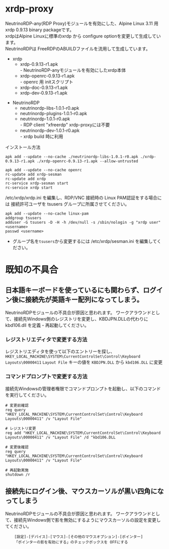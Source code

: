 # xrdp-proxy
NeutrinoRDP-any(RDP Proxy)モジュールを有効にした、Alpine Linux 3.11 用 xrdp  0.9.13 binary packageです。  
xrdpはAlpine Linuxに標準のxrdp から configure optionを変更して生成しています。  
NeutrinoRDPは FreeRDPのABUILDファイルを流用して生成しています。

- xrdp  
  - xrdp-0.9.13-r1.apk  
        - NeutrinoRDP-anyモジュールを有効にしたxrdp本体  
  - xrdp-openrc-0.9.13-r1.apk  
        - openrc 用 initスクリプト  
  - xrdp-doc-0.9.13-r1.apk  
  - xrdp-dev-0.9.13-r1.apk  

* NeutrinoRDP  
   - neutrinordp-libs-1.0.1-r0.apk      
   - neutrinordp-plugins-1.0.1-r0.apk     
   - neutrinordp-1.0.1-r0.apk  
          - RDP client "xfreerdp" xrdp-proxyには不要  
   - neutrinordp-dev-1.0.1-r0.apk  
          - xrdp build 時に利用  

インストール方法  
```APKBUILD:title
apk add --update --no-cache ./neutrinordp-libs-1.0.1-r0.apk ./xrdp-0.9.13-r1.apk ./xrdp-openrc-0.9.13-r1.apk --allow-untrusted

apk add --update --no-cache openrc 
rc-update add xrdp-sesman
rc-update add xrdp
rc-service xrdp-sesman start
rc-service xrdp start
```

/etc/xrdp/xrdp.ini を編集し、RDP/VNC 接続時の Linux PAM認証をする場合には
接続許可ユーザを tsusers グループに所属させてください。
```
apk add --update --no-cache linux-pam
addgroup tsusers
adduser -G tsusers -D -H -h /dev/null -s /sbin/nologin -g "xrdp user" <username>
passwd <username>
```
- グループ名を`tsusers`から変更するには /etc/xrdp/sesman.ini を編集してください。

# 既知の不具合
##  日本語キーボードを使っているにも関わらず、ログイン後に接続先が英語キー配列になってしまう。
   NeutrinoRDPモジュールの不具合が原因と思われます。
   ワークアラウンドとして、接続先Windows側のレジストリを変更し、KBDJPN.DLLの代わりに kbd106.dll を定義・再起動してください。

### レジストリエディタで変更する方法
レジストリエディタを使って以下のエントリーを探し、
`HKEY_LOCAL_MACHINE\SYSTEM\CurrentControlSet\Control\Keyboard Layouts\00000411`
`Layout File` キーの値を `KBDJPN.DLL` から `kbd106.DLL` に変更

### コマンドプロンプトで変更する方法
接続先Windowsの管理者権限でコマンドプロンプトを起動し、以下のコマンドを実行してください。
```
# 変更前確認
reg query  "HKEY_LOCAL_MACHINE\SYSTEM\CurrentControlSet\Control\Keyboard Layouts\00000411" /v "Layout File" 

# レジストリ変更
reg add "HKEY_LOCAL_MACHINE\SYSTEM\CurrentControlSet\Control\Keyboard Layouts\00000411" /v "Layout File" /d "kbd106.DLL

# 変更後確認
reg query  "HKEY_LOCAL_MACHINE\SYSTEM\CurrentControlSet\Control\Keyboard Layouts\00000411" /v "Layout File" 

# 再起動実施
shutdown /r 
```

## 接続先にログイン後、マウスカーソルが黒い四角になってしまう
  NeutrinoRDPモジュールの不具合が原因と思われます。
   ワークアラウンドとして、接続先Windows側で影を無効にするようにマウスカーソルの設定を変更してください。
```
	[設定]-[デバイス]-[マウス]-[その他のマウスオプション]-[ポインター]
	「ポインターの影を有効にする」のチェックボックスを OFFにする
```

